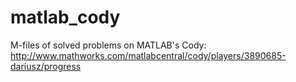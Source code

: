 # matlab_cody
M-files of solved problems on MATLAB's Cody: http://www.mathworks.com/matlabcentral/cody/players/3890685-dariusz/progress
